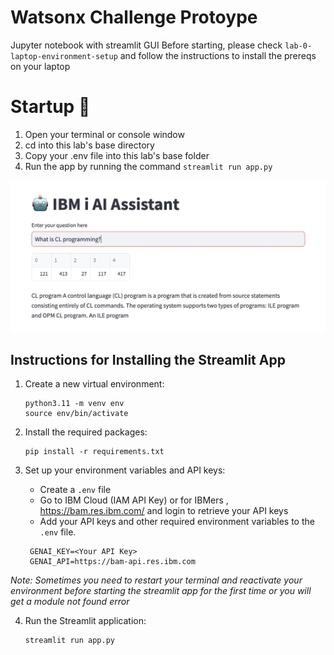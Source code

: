 # Watsonx Challenge Protoype 
Jupyter notebook with streamlit GUI 
Before starting, please check `lab-0-laptop-environment-setup` and follow the instructions to install the prereqs on your laptop  
# Startup 🚀
1. Open your terminal or console window
2. cd into this lab's base directory
3. Copy your .env file into this lab's base folder
4. Run the app by running the command `streamlit run app.py`

![simple-streamlit-demo.png](simple-streamlit-demo.jpg)

## Instructions for Installing the Streamlit App

1. Create a new virtual environment:

   ```
   python3.11 -m venv env
   source env/bin/activate
   ```

2. Install the required packages:

   ```
   pip install -r requirements.txt
   ```

3. Set up your environment variables and API keys:

   - Create a `.env` file 
   - Go to IBM Cloud (IAM API Key) or for IBMers , https://bam.res.ibm.com/ and login to retrieve your API keys
   - Add your API keys and other required environment variables to the `.env` file.

   ```
    GENAI_KEY=<Your API Key>
    GENAI_API=https://bam-api.res.ibm.com
   ```
   
*Note: Sometimes you need to restart your terminal and reactivate your environment before starting the streamlit app for the first time or you will get a module not found error*

4. Run the Streamlit application:

   ```
   streamlit run app.py
   ```


